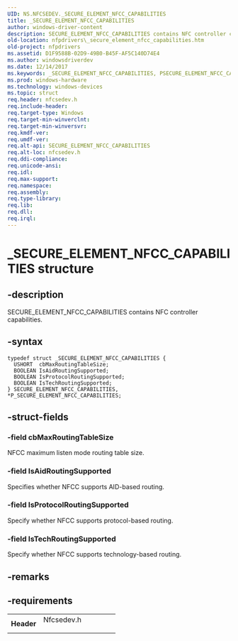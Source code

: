 ```yaml
---
UID: NS.NFCSEDEV._SECURE_ELEMENT_NFCC_CAPABILITIES
title: _SECURE_ELEMENT_NFCC_CAPABILITIES
author: windows-driver-content
description: SECURE_ELEMENT_NFCC_CAPABILITIES contains NFC controller capabilities.
old-location: nfpdrivers\_secure_element_nfcc_capabilities.htm
old-project: nfpdrivers
ms.assetid: D1F9588B-02D9-49B0-B45F-AF5C140D74E4
ms.author: windowsdriverdev
ms.date: 12/14/2017
ms.keywords: _SECURE_ELEMENT_NFCC_CAPABILITIES, PSECURE_ELEMENT_NFCC_CAPABILITIES, *PSECURE_ELEMENT_NFCC_CAPABILITIES, SECURE_ELEMENT_NFCC_CAPABILITIES
ms.prod: windows-hardware
ms.technology: windows-devices
ms.topic: struct
req.header: nfcsedev.h
req.include-header: 
req.target-type: Windows
req.target-min-winverclnt: 
req.target-min-winversvr: 
req.kmdf-ver: 
req.umdf-ver: 
req.alt-api: SECURE_ELEMENT_NFCC_CAPABILITIES
req.alt-loc: nfcsedev.h
req.ddi-compliance: 
req.unicode-ansi: 
req.idl: 
req.max-support: 
req.namespace: 
req.assembly: 
req.type-library: 
req.lib: 
req.dll: 
req.irql: 
---
```


# _SECURE_ELEMENT_NFCC_CAPABILITIES structure



## -description
SECURE_ELEMENT_NFCC_CAPABILITIES contains NFC controller capabilities. 



## -syntax

````
typedef struct _SECURE_ELEMENT_NFCC_CAPABILITIES {
  USHORT  cbMaxRoutingTableSize;
  BOOLEAN IsAidRoutingSupported;
  BOOLEAN IsProtocolRoutingSupported;
  BOOLEAN IsTechRoutingSupported;
} SECURE_ELEMENT_NFCC_CAPABILITIES, *P_SECURE_ELEMENT_NFCC_CAPABILITIES;
````


## -struct-fields

### -field cbMaxRoutingTableSize

NFCC maximum listen mode routing table size.


### -field IsAidRoutingSupported

Specifies whether NFCC supports AID-based routing.



### -field IsProtocolRoutingSupported

Specify whether NFCC supports protocol-based routing.


### -field IsTechRoutingSupported

Specify whether NFCC supports technology-based routing.


## -remarks


## -requirements
<table>
<tr>
<th width="30%">
Header

</th>
<td width="70%">
<dl>
<dt>Nfcsedev.h</dt>
</dl>
</td>
</tr>
</table>